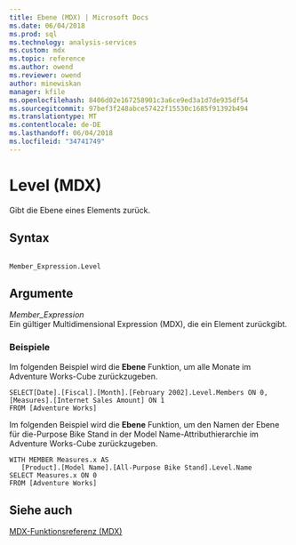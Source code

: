 ```yaml
---
title: Ebene (MDX) | Microsoft Docs
ms.date: 06/04/2018
ms.prod: sql
ms.technology: analysis-services
ms.custom: mdx
ms.topic: reference
ms.author: owend
ms.reviewer: owend
author: minewiskan
manager: kfile
ms.openlocfilehash: 8406d02e167258901c3a6ce9ed3a1d7de935df54
ms.sourcegitcommit: 97bef3f248abce57422f15530c1685f91392b494
ms.translationtype: MT
ms.contentlocale: de-DE
ms.lasthandoff: 06/04/2018
ms.locfileid: "34741749"
---
```

# <a name="level-mdx"></a>Level (MDX)


  Gibt die Ebene eines Elements zurück.  
  
## <a name="syntax"></a>Syntax  
  
```  
  
Member_Expression.Level  
```  
  
## <a name="arguments"></a>Argumente  
 *Member_Expression*  
 Ein gültiger Multidimensional Expression (MDX), die ein Element zurückgibt.  
  
### <a name="examples"></a>Beispiele  
 Im folgenden Beispiel wird die **Ebene** Funktion, um alle Monate im Adventure Works-Cube zurückzugeben.  
  
```  
SELECT[Date].[Fiscal].[Month].[February 2002].Level.Members ON 0,  
[Measures].[Internet Sales Amount] ON 1  
FROM [Adventure Works]  
```  
  
 Im folgenden Beispiel wird die **Ebene** Funktion, um den Namen der Ebene für die-Purpose Bike Stand in der Model Name-Attributhierarchie im Adventure Works-Cube zurückzugeben.  
  
```  
WITH MEMBER Measures.x AS   
   [Product].[Model Name].[All-Purpose Bike Stand].Level.Name  
SELECT Measures.x ON 0  
FROM [Adventure Works]  
```  
  
## <a name="see-also"></a>Siehe auch  
 [MDX-Funktionsreferenz &#40;MDX&#41;](../mdx/mdx-function-reference-mdx.md)  
  
  

